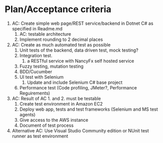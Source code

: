 # Plan/Acceptance criteria
1. AC: Create simple web page/REST service/backend in Dotnet C# as specified in Readme.md
	1. AC: testable architecture
	2. Implement rounding to 2 decimal places
2. AC: Create as much automated test as possible
	1. Unit tests of the backend, data driven test, mock testing?
	2. Integration test. 
		1. a RESTful service with NancyFx self hosted service
	3. Fuzzy testing, mutation testing
	3. BDD/Cucumber
	3. UI test with Selenium
		1. Update and include Selenium C# base project
	4. Performance test (Code profiling, JMeter?, Performance Reguirements)
3. AC: Result of AC 1. and 2. must be testable 
	1. Create test environment in Amazon EC2
	2. Deploy web app, tests and test frameworks (Selenium and MS test agents)
	3. Give access to the AWS instance
	4. Document of test process
3. Alternative AC: Use Visual Studio Community edition or NUnit test runner as test environment
 